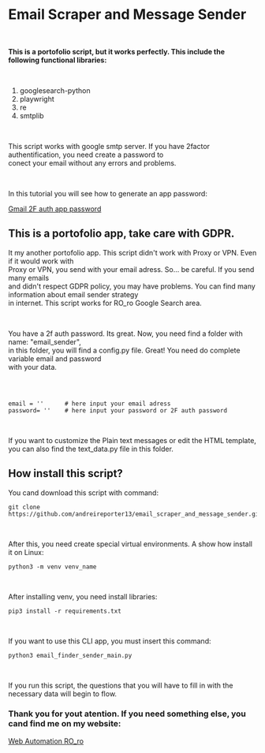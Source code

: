 <h1>Email Scraper and Message Sender</h1>
<br>
<p><strong>This is a portofolio script, but it works perfectly. This include the following functional libraries: </strong></p>
<br>
<ol>
  <li>googlesearch-python</li>
  <li>playwright</li>
  <li>re</li>
  <li>smtplib</li>
</ol>
<br>
<p>This script works with google smtp server. If you have 2factor authentification, you need create a password to <br>
conect your email without any errors and problems. </p>

<br> 
<p> In this tutorial you will see how to generate an app password: </p><a href="https://support.teamgate.com/hc/en-us/articles/115002064229-How-to-create-a-password-to-connect-email-while-using-2-step-verification-in-Gmail-">Gmail 2F auth app password</a>
<br> 
<h2> This is a portofolio app, take care with GDPR. </h2>
<p> It my another portofolio app. This script didn't work with Proxy or VPN. Even if it would work with <br>
Proxy or VPN, you send with your email adress. So... be careful. If you send many emails <br> 
and didn't respect GDPR policy, you may have problems. You can find many information about email sender strategy <br> 
in internet. This script works for RO_ro Google Search area. </p>
<br> 
<p> You have a 2f auth password. Its great. Now, you need find a folder with name: "email_sender", <br>
in this folder, you will find a config.py file. Great! You need do complete variable email and password <br>
with your data. </p>
<br>
<pre><code>
email = ''      # here input your email adress
password= ''    # here input your password or 2F auth password
</code></pre>
<br> 
<p> If you want to customize the Plain text messages or edit the HTML template, <br>
you can also find the text_data.py file in this folder.
<br>
<h2> How install this script? </h2>
<p> You cand download this script with command: </p>
<pre><code>git clone https://github.com/andreireporter13/email_scraper_and_message_sender.git
</code></pre>
<br> 
<p> After this, you need create special virtual environments. A show how install it on Linux: </p>
<pre><code>python3 -m venv venv_name
</code></pre>
<br>
<p> After installing venv, you need install libraries: </p>
<pre><code>pip3 install -r requirements.txt
</code></pre>
<br> 
<p> If you want to use this CLI app, you must insert this command: </p>
<pre><code>python3 email_finder_sender_main.py
</code></pre>
<br> 
<p> If you run this script, the questions that you will have to fill in with the necessary data will begin to flow.</p>
<h3>Thank you for yout atention. If you need something else, you cand find me on my website: </h3>
<a href="https://webautomation.ro"></strong>Web Automation RO_ro</strong></a>

